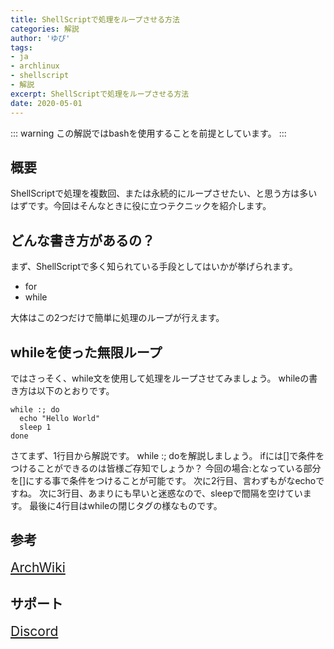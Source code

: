 ```yaml
---
title: ShellScriptで処理をループさせる方法
categories: 解説
author: 'ゆぴ'
tags:
- ja
- archlinux
- shellscript
- 解説
excerpt: ShellScriptで処理をループさせる方法
date: 2020-05-01
---
```


<!-- more -->

::: warning
この解説ではbashを使用することを前提としています。
:::

<!-- toc -->

## 概要

ShellScriptで処理を複数回、または永続的にループさせたい、と思う方は多いはずです。今回はそんなときに役に立つテクニックを紹介します。

## どんな書き方があるの？

まず、ShellScriptで多く知られている手段としてはいかが挙げられます。

- for
- while

大体はこの2つだけで簡単に処理のループが行えます。

## whileを使った無限ループ

ではさっそく、while文を使用して処理をループさせてみましょう。
whileの書き方は以下のとおりです。

```shell
while :; do
  echo "Hello World"
  sleep 1
done
```

さてまず、1行目から解説です。
while :; doを解説しましょう。
ifには[]で条件をつけることができるのは皆様ご存知でしょうか？
今回の場合:となっている部分を[]にする事で条件をつけることが可能です。
次に2行目、言わずもがなechoですね。
次に3行目、あまりにも早いと迷惑なので、sleepで間隔を空けています。
最後に4行目はwhileの閉じタグの様なものです。




## 参考
<a class="button yx-background-color-archlinux font1 button-a-tag" style="font-size:1.5em;" href="https://wiki.archlinux.jp/index.php/Multilib"><i class="mdi mdi-arch"></i> ArchWiki</a>

## サポート

<a class="button yx-background-color-discord font1 button-a-tag" style="font-size:1.5em;" href="https://discord.gg/gsjcMQe"><i class="fab fa-discord"></i> Discord</a>

